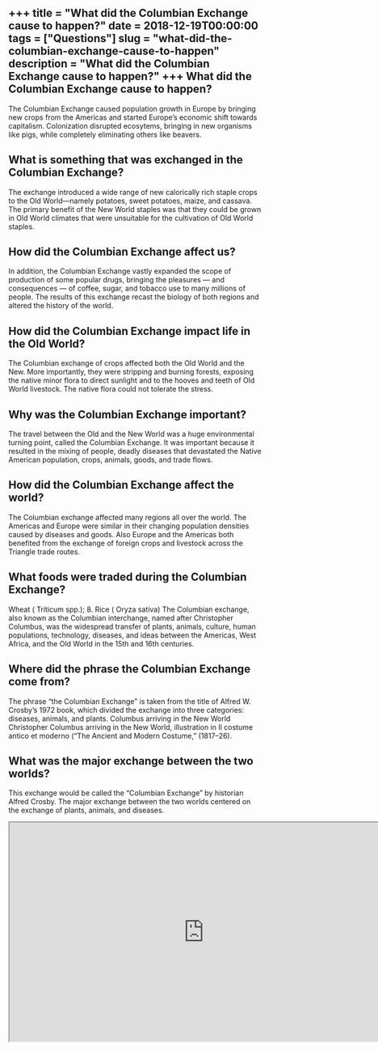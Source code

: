 +++
title = "What did the Columbian Exchange cause to happen?"
date = 2018-12-19T00:00:00
tags = ["Questions"]
slug = "what-did-the-columbian-exchange-cause-to-happen"
description = "What did the Columbian Exchange cause to happen?"
+++
What did the Columbian Exchange cause to happen?
------------------------------------------------

The Columbian Exchange caused population growth in Europe by bringing new crops from the Americas and started Europe’s economic shift towards capitalism. Colonization disrupted ecosytems, bringing in new organisms like pigs, while completely eliminating others like beavers.

What is something that was exchanged in the Columbian Exchange?
---------------------------------------------------------------

The exchange introduced a wide range of new calorically rich staple crops to the Old World—namely potatoes, sweet potatoes, maize, and cassava. The primary benefit of the New World staples was that they could be grown in Old World climates that were unsuitable for the cultivation of Old World staples.

How did the Columbian Exchange affect us?
-----------------------------------------

In addition, the Columbian Exchange vastly expanded the scope of production of some popular drugs, bringing the pleasures — and consequences — of coffee, sugar, and tobacco use to many millions of people. The results of this exchange recast the biology of both regions and altered the history of the world.

How did the Columbian Exchange impact life in the Old World?
------------------------------------------------------------

The Columbian exchange of crops affected both the Old World and the New. More importantly, they were stripping and burning forests, exposing the native minor flora to direct sunlight and to the hooves and teeth of Old World livestock. The native flora could not tolerate the stress.

Why was the Columbian Exchange important?
-----------------------------------------

The travel between the Old and the New World was a huge environmental turning point, called the Columbian Exchange. It was important because it resulted in the mixing of people, deadly diseases that devastated the Native American population, crops, animals, goods, and trade flows.

How did the Columbian Exchange affect the world?
------------------------------------------------

The Columbian exchange affected many regions all over the world. The Americas and Europe were similar in their changing population densities caused by diseases and goods. Also Europe and the Americas both benefited from the exchange of foreign crops and livestock across the Triangle trade routes.

What foods were traded during the Columbian Exchange?
-----------------------------------------------------

Wheat ( Triticum spp.); 8. Rice ( Oryza sativa) The Columbian exchange, also known as the Columbian interchange, named after Christopher Columbus, was the widespread transfer of plants, animals, culture, human populations, technology, diseases, and ideas between the Americas, West Africa, and the Old World in the 15th and 16th centuries.

Where did the phrase the Columbian Exchange come from?
------------------------------------------------------

The phrase “the Columbian Exchange” is taken from the title of Alfred W. Crosby’s 1972 book, which divided the exchange into three categories: diseases, animals, and plants. Columbus arriving in the New World Christopher Columbus arriving in the New World, illustration in Il costume antico et moderno (“The Ancient and Modern Costume,” (1817–26).

What was the major exchange between the two worlds?
---------------------------------------------------

This exchange would be called the “Columbian Exchange” by historian Alfred Crosby. The major exchange between the two worlds centered on the exchange of plants, animals, and diseases.

<iframe allow="accelerometer; autoplay; clipboard-write; encrypted-media; gyroscope; picture-in-picture" allowfullscreen="" class="__youtube_prefs__  epyt-is-override  no-lazyload" data-no-lazy="1" data-origheight="433" data-origwidth="770" data-skipgform_ajax_framebjll="" height="433" id="_ytid_37774" loading="lazy" src="https://www.youtube.com/embed/pLijVYVDKlc?enablejsapi=1&autoplay=0&cc_load_policy=0&cc_lang_pref=&iv_load_policy=1&loop=0&modestbranding=0&rel=1&fs=1&playsinline=0&autohide=2&theme=dark&color=red&controls=1&" title="YouTube player" width="770"></iframe>